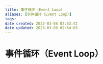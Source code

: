 ```yaml
---
title: 事件循环（Event Loop）
aliases: [事件循环（Event Loop）]
tags:
date created: 2023-03-08 02:53:42
date updated: 2023-03-08 02:54:03
---
```


# 事件循环（Event Loop）
